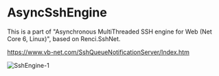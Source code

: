 # AsyncSshEngine
This is a part of "Asynchronous MultiThreaded SSH engine for Web (Net Core 6, Linux)", based on Renci.SshNet.

https://www.vb-net.com/SshQueueNotificationServer/Index.htm

![SshEngine-1](https://user-images.githubusercontent.com/104725261/178997675-3f159164-3ceb-4aa9-9f23-88d9e4df8b1e.png)
